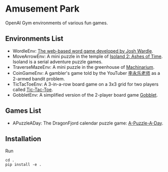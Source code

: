 # Amusement Park
OpenAI Gym environments of various fun games.<br/>

## Environments List

* WordleEnv: [The web-based word game developed by Josh Wardle](https://www.nytimes.com/games/wordle/index.html).
* MoveArrowEnv: A mini puzzle in the temple of [Isoland 2: Ashes of Time](https://apps.apple.com/us/app/isoland-2-ashes-of-time/id1320750997). Isoland is a serial adventure puzzle games.
* TraverseMazeEnv: A mini puzzle in the greenhouse of [Machinarium](https://amanita-design.net/games/machinarium.html).
* CoinGameEnv: A gambler's game told by the YouTuber [李永乐老师](https://youtu.be/g-wCpEZBEdw) as a 2-armed bandit problem. 
* TicTacToeEnv: A 3-in-a-row board game on a 3x3 grid for two players called [Tic-Tac-Toe](https://en.wikipedia.org/wiki/Tic-tac-toe).
* GobbletEnv: A simplified version of the 2-player board game [Gobblet](https://www.boardspace.net/gobblet/english/gobblet_rules.pdf).

## Games List

* APuzzleADay: The DragonFjord calendar puzzle game: [A-Puzzle-A-Day](https://www.dragonfjord.com/product/a-puzzle-a-day/).

## Installation
Run
```
cd .
pip install -e .
```